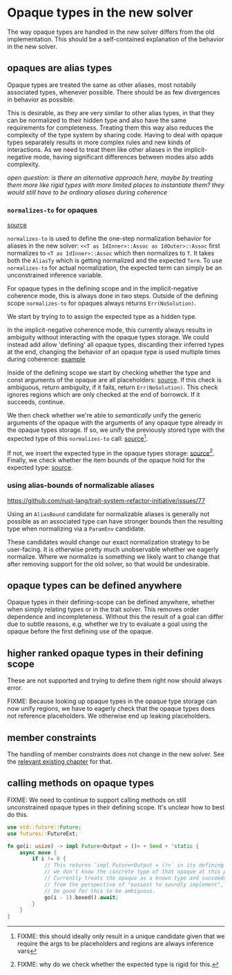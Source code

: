 # Opaque types in the new solver

The way opaque types are handled in the new solver differs from the old implementation.
This should be a self-contained explanation of the behavior in the new solver.

## opaques are alias types

Opaque types are treated the same as other aliases, most notabily associated types,
whenever possible. There should be as few divergences in behavior as possible.

This is desirable, as they are very similar to other alias types, in that they can be
normalized to their hidden type and also have the same requirements for completeness.
Treating them this way also reduces the complexity of the type system by sharing code.
Having to deal with opaque types separately results in more complex rules and new kinds
of interactions. As we need to treat them like other aliases in the implicit-negative
mode, having significant differences between modes also adds complexity.

*open question: is there an alternative approach here, maybe by treating them more like rigid
types with more limited places to instantiate them? they would still have to be ordinary
aliases during coherence*

### `normalizes-to` for opaques

[source][norm]

`normalizes-to` is used to define the one-step normalization behavior for aliases in the new
solver: `<<T as IdInner>::Assoc as IdOuter>::Assoc` first normalizes to `<T as IdInner>::Assoc`
which then normalizes to `T`. It takes both the `AliasTy` which is getting normalized and the
expected `Term`. To use `normalizes-to` for actual normalization, the expected term can simply
be an unconstrained inference variable.

For opaque types in the defining scope and in the implicit-negative coherence mode, this is
always done in two steps. Outside of the defining scope `normalizes-to` for opaques always
returns `Err(NoSolution)`.

We start by trying to to assign the expected type as a hidden type.

In the implicit-negative coherence mode, this currently always results in ambiguity without
interacting with the opaque types storage. We could instead add allow 'defining' all opaque types,
discarding their inferred types at the end, changing the behavior of an opaque type is used
multiple times during coherence: [example][coherence-example]

Inside of the defining scope we start by checking whether the type and const arguments of the
opaque are all placeholders: [source][placeholder-ck]. If this check is ambiguous,
return ambiguity, if it fails, return `Err(NoSolution)`. This check ignores regions which are
only checked at the end of borrowck. If it succeeds, continue.

We then check whether we're able to *semantically* unify the generic arguments of the opaque
with the arguments of any opaque type already in the opaque types storage. If so, we unify the
previously stored type with the expected type of this `normalizes-to` call: [source][eq-prev][^1].

If not, we insert the expected type in the opaque types storage: [source][insert-storage][^2]. 
Finally, we check whether the item bounds of the opaque hold for the expected type:
[source][item-bounds-ck].

[norm]: https://github.com/rust-lang/rust/blob/384d26fc7e3bdd7687cc17b2662b091f6017ec2a/compiler/rustc_trait_selection/src/solve/normalizes_to/opaque_types.rs#L13
[coherence-example]: https://github.com/rust-lang/rust/blob/master/tests/ui/type-alias-impl-trait/coherence_different_hidden_ty.rs
[placeholder-ck]: https://github.com/rust-lang/rust/blob/384d26fc7e3bdd7687cc17b2662b091f6017ec2a/compiler/rustc_trait_selection/src/solve/normalizes_to/opaque_types.rs#L33
[check-storage]: https://github.com/rust-lang/rust/blob/384d26fc7e3bdd7687cc17b2662b091f6017ec2a/compiler/rustc_trait_selection/src/solve/normalizes_to/opaque_types.rs#L51-L52
[eq-prev]: https://github.com/rust-lang/rust/blob/384d26fc7e3bdd7687cc17b2662b091f6017ec2a/compiler/rustc_trait_selection/src/solve/normalizes_to/opaque_types.rs#L51-L59
[insert-storage]: https://github.com/rust-lang/rust/blob/384d26fc7e3bdd7687cc17b2662b091f6017ec2a/compiler/rustc_trait_selection/src/solve/normalizes_to/opaque_types.rs#L68
[item-bounds-ck]: https://github.com/rust-lang/rust/blob/384d26fc7e3bdd7687cc17b2662b091f6017ec2a/compiler/rustc_trait_selection/src/solve/normalizes_to/opaque_types.rs#L69-L74
[^1]: FIXME: this should ideally only result in a unique candidate given that we require the args to be placeholders and regions are always inference vars
[^2]: FIXME: why do we check whether the expected type is rigid for this.

### using alias-bounds of normalizable aliases

https://github.com/rust-lang/trait-system-refactor-initiative/issues/77

Using an `AliasBound` candidate for normalizable aliases is generally not possible as an
associated type can have stronger bounds then the resulting type when normalizing via a
`ParamEnv` candidate.

These candidates would change our exact normalization strategy to be user-facing. It is otherwise
pretty much unobservable whether we eagerly normalize. Where we normalize is something we likely
want to change that after removing support for the old solver, so that would be undesirable.

## opaque types can be defined anywhere

Opaque types in their defining-scope can be defined anywhere, whether when simply relating types
or in the trait solver. This removes order dependence and incompleteness. Without this the result
of a goal can differ due to subtle reasons, e.g. whether we try to evaluate a goal using the
opaque before the first defining use of the opaque.

## higher ranked opaque types in their defining scope

These are not supported and trying to define them right now should always error.

FIXME: Because looking up opaque types in the opaque type storage can now unify regions,
we have to eagerly check that the opaque types does not reference placeholders. We otherwise
end up leaking placeholders.

## member constraints

The handling of member constraints does not change in the new solver. See the
[relevant existing chapter][member-constraints] for that.

[member-constraints]: https://rustc-dev-guide.rust-lang.org/borrow_check/region_inference/member_constraints.html

## calling methods on opaque types

FIXME: We need to continue to support calling methods on still unconstrained
opaque types in their defining scope. It's unclear how to best do this.
```rust
use std::future::Future;
use futures::FutureExt;

fn go(i: usize) -> impl Future<Output = ()> + Send + 'static {
    async move {
        if i != 0 {
            // This returns `impl Future<Output = ()>` in its defining scope,
            // we don't know the concrete type of that opaque at this point.
            // Currently treats the opaque as a known type and succeeds, but
            // from the perspective of "easiest to soundly implement", it would
            // be good for this to be ambiguous.
            go(i - 1).boxed().await;
        }
    }
}
```
